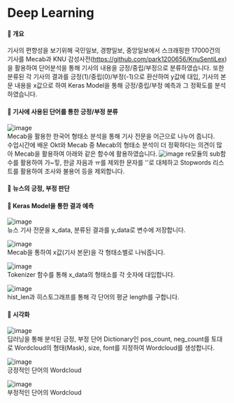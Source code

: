 # Deep Learning



 #### :white_square_button: 개요
 기사의 편향성을 보기위해 국민일보, 경향일보, 중앙일보에서 스크래핑한 17000건의 기사를 Mecab과 KNU 감성사전(https://github.com/park1200656/KnuSentiLex)을 활용하여 단어분석을 통해 기사의 내용을 긍정/중립/부정으로 분류하였습니다. 또한 분류된 각 기사의 결과를 긍정(1)/중립(0)/부정(-1)으로 환산하여 y값에 대입, 기사의 본문 내용을 x값으로 하여 Keras Model을 통해 긍정/중립/부정 예측과 그 정확도를 분석하였습니다. 


#### :white_square_button: 기사에 사용된 단어를 통한 긍정/부정 분류​

![image](https://user-images.githubusercontent.com/85272350/130069716-82533f59-75d8-495e-bb19-cdb65b4131fa.png)
<br> Mecab을 활용한 한국어 형태소 분석을 통해 기사 전문을 어근으로 나누어 줍니다.
<br> 수업시간에 배운 Okt와 Mecab 중 Mecab의 형태소 분석이 더 정확하다는 의견이 많아 Mecab을 활용하여 아래와 같은 함수에 활용하였습니다.
![image](https://user-images.githubusercontent.com/85272350/130070986-54d18e8a-8513-4992-ad15-316a670009a3.png)
re모듈의 sub함수를 활용하여 가~힣, 한글 자음과 ㅠ를 제외한 문자를 ''로 대체하고 Stopwords 리스트를 활용하여 조사와 불용어 등을 제외합니다.

#### :white_square_button: 뉴스의 긍정, 부정 판단



#### :white_square_button: Keras Model을 통한 결과 예측

![image](https://user-images.githubusercontent.com/85272350/130069275-1b0b564d-8c7e-47a0-a705-3a1bb00368a6.png)
<br>뉴스 기사 전문을 x_data, 분류된 결과를 y_data로 변수에 저장합니다.

![image](https://user-images.githubusercontent.com/85272350/130070412-85d33fa3-e818-46f5-b2ce-fcb90dc3b8f9.png)
<br>Mecab을 통하여 x값(기사 본문)을 각 형태소별로 나눠줍니다.

![image](https://user-images.githubusercontent.com/85272350/130077305-1b97cd08-4e6a-4c88-9953-2030a6b032be.png)
<br>Tokenizer 함수를 통해 x_data의 형태소를 각 숫자에 대입합니다.

![image](https://user-images.githubusercontent.com/85272350/130077587-d3fbcc2f-f7f5-42b0-aa69-029d94abc56f.png)
<br>hist_len과 히스토그래프를 통해 각 단어의 평균 length를 구합니다.


#### :white_square_button: 시각화

![image](https://user-images.githubusercontent.com/85272350/130075714-30c676f3-3cf6-49fa-a367-a2a7412f23f0.png)
<br> 딥러닝을 통해 분석된 긍정, 부정 단어 Dictionary인 pos_count, neg_count를 토대로 Wordcloud의 형태(Mask), size, font를 지정하여 Wordcloud를 생성합니다.

![image](https://user-images.githubusercontent.com/85272350/130075829-bdc251fb-0eb2-40a2-abe8-554df5941b99.png)
<br> 긍정적인 단어의 Wordcloud

![image](https://user-images.githubusercontent.com/85272350/130076468-7952e11c-211e-4c86-ab00-df3ff71bce4f.png)
<br> 부정적인 단어의 Wordcloud
